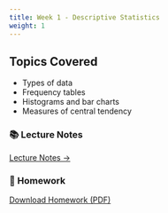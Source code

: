 ```yaml
---
title: Week 1 - Descriptive Statistics
weight: 1
---
```


## Topics Covered

- Types of data
- Frequency tables
- Histograms and bar charts
- Measures of central tendency

### 📚 Lecture Notes

[Lecture Notes →](lecture-notes.pdf)

### 📝 Homework

[Download Homework (PDF)](homework1.pdf)
